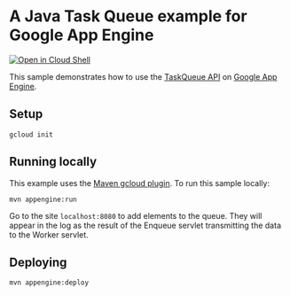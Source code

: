 # A Java Task Queue example for Google App Engine

<a href="https://console.cloud.google.com/cloudshell/open?git_repo=https://github.com/GoogleCloudPlatform/java-docs-samples&page=editor&open_in_editor=appengine/java8/taskqueues-push/README.md">
<img alt="Open in Cloud Shell" src ="http://gstatic.com/cloudssh/images/open-btn.png"></a>

This sample demonstrates how to use the [TaskQueue API][taskqueue-api] on [Google App
Engine][ae-docs].

[taskqueue-api]: https://cloud.google.com/appengine/docs/java/javadoc/com/google/appengine/api/taskqueue/package-summary
[ae-docs]: https://cloud.google.com/appengine/docs/java/

## Setup

    gcloud init

## Running locally
This example uses the
[Maven gcloud plugin](https://cloud.google.com/appengine/docs/java/tools/using-maven).
To run this sample locally:

    mvn appengine:run

Go to the site `localhost:8080` to add elements to the queue.  They will appear in the log as the result of the Enqueue servlet transmitting the data to the Worker servlet.

## Deploying

    mvn appengine:deploy

